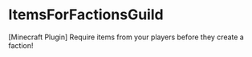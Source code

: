 # ItemsForFactionsGuild
[Minecraft Plugin] Require items from your players before they create a faction!
